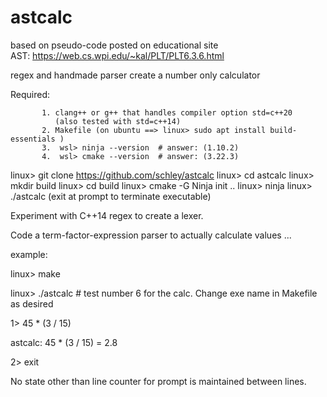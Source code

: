 # astcalc

based on pseudo-code posted on educational site   
AST: https://web.cs.wpi.edu/~kal/PLT/PLT6.3.6.html

regex and handmade parser create a number only calculator

Required:  

           1. clang++ or g++ that handles compiler option std=c++20  
              (also tested with std=c++14)
           2. Makefile (on ubuntu ==> linux> sudo apt install build-essentials )
           3.  wsl> ninja --version  # answer: (1.10.2)
           4.  wsl> cmake --version  # answer: (3.22.3)

linux> git clone https://github.com/schley/astcalc
linux> cd astcalc
linux> mkdir build
linux> cd build
linux> cmake -G Ninja init ..
linux> ninja
linux> ./astcalc  (exit at prompt to terminate executable)

Experiment with C++14 regex to create a lexer.  

Code a term-factor-expression parser to actually calculate values ...

example:

linux> make

linux> ./astcalc    # test number 6 for the calc.  Change exe name in Makefile as desired

1> 45 * (3 / 15)

astcalc: 45 * (3 / 15) = 2.8

2> exit

No state other than line counter for prompt is maintained between lines.  
